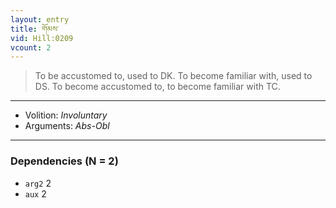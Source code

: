 ```yaml
---
layout: entry
title: གོམས་
vid: Hill:0209
vcount: 2
---
```

> To be accustomed to, used to DK\. To become familiar with, used to DS\. To become accustomed to, to become familiar with TC\.

---
* Volition: _Involuntary_
* Arguments: _Abs-Obl_

---

### Dependencies (N = 2)
* `arg2` 2
* `aux` 2
